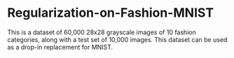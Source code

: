 # Regularization-on-Fashion-MNIST
This is a dataset of 60,000 28x28 grayscale images of 10 fashion categories, along with a test set of 10,000 images. This dataset can be used as a drop-in replacement for MNIST.
